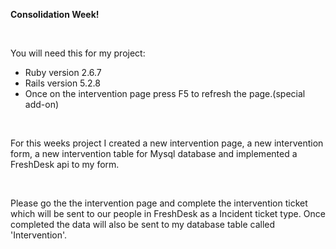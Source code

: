 <b>Consolidation Week!</b>

<br>

You will need this for my project:

  - Ruby version 2.6.7
  - Rails version 5.2.8
  - Once on the intervention page press F5 to refresh the page.(special add-on)
 
<br>

For this weeks project I created a new intervention page, a new intervention form, a new intervention table for Mysql database and implemented a FreshDesk api to my form.

<br>

Please go the the intervention page and complete the intervention ticket which will be sent to our people in FreshDesk as a Incident ticket type. 
Once completed the data will also be sent to my database table called 'Intervention'.
